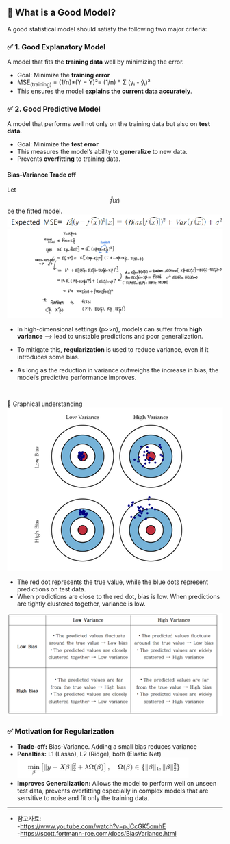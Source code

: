 ## 📌 What is a Good Model?
A good statistical model should satisfy the following two major criteria:

### ✅ 1. Good Explanatory Model  
A model that fits the **training data** well by minimizing the error.

- Goal: Minimize the **training error**
- MSE<sub>(training)</sub> = (1/n)*(Y − Ŷ)²= (1/n) * Σ (yᵢ - ŷᵢ)²
- This ensures the model **explains the current data accurately**.

### ✅ 2. Good Predictive Model  
A model that performs well not only on the training data but also on **test data**.

- Goal: Minimize the **test error**
- This measures the model’s ability to **generalize** to new data.
- Prevents **overfitting** to training data.

#### Bias-Variance Trade off
Let $$\hat{f}(x)$$ be the fitted model.
![Bias-Variance Trade off](https://raw.githubusercontent.com/Chaewon-Park-STUDY/High-Dimension/main/images/1.png)
![Bias-Variance Trade off](https://raw.githubusercontent.com/Chaewon-Park-STUDY/High-Dimension/main/images/2.jpeg)

- In high-dimensional settings (p>>n), models can suffer from **high variance**
  --> lead to unstable predictions and poor generalization.

- To mitigate this, **regularization** is used to reduce variance, even if it introduces some bias.
- As long as the reduction in variance outweighs the increase in bias, the model’s predictive performance improves.
<br>


🎯 Graphical understanding
<br>
![Graphical definition](https://raw.githubusercontent.com/Chaewon-Park-STUDY/High-Dimension/main/images/3.png)

- The red dot represents the true value, while the blue dots represent predictions on test data.
- When predictions are close to the red dot, bias is low. When predictions are tightly clustered together, variance is low.

![Graphical definition](https://raw.githubusercontent.com/Chaewon-Park-STUDY/High-Dimension/main/images/4.png)
<br>
### ✅ Motivation for Regularization
<ul>

<li>
<b>Trade-off:</b> Bias-Variance. Adding a small bias reduces variance
</li>

<li>
<b>Penalties:</b> L1 (Lasso), L2 (Ridge), both (Elastic Net)<br>
<img src="https://raw.githubusercontent.com/Chaewon-Park-STUDY/High-Dimension/main/images/5.png" width="400"/>
</li>

<li>
<b>Improves Generalization:</b> Allows the model to perform well on unseen test data, prevents overfitting especially in complex models that are sensitive to noise and fit only the training data.
</li>

</ul>


---






* 참고자료:  
-https://www.youtube.com/watch?v=pJCcGK5omhE  
-https://scott.fortmann-roe.com/docs/BiasVariance.html
